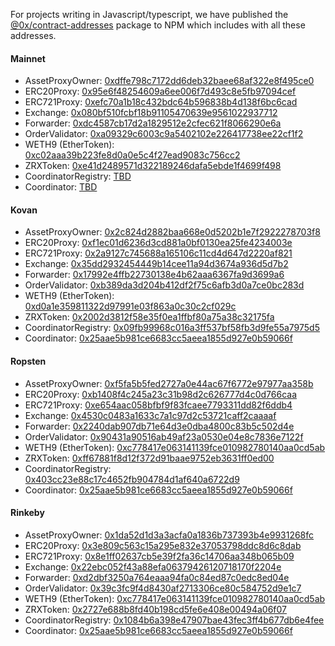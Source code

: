 For projects writing in Javascript/typescript, we have published the [@0x/contract-addresses](https://www.npmjs.com/package/@0x/contract-addresses) package to NPM which includes with all these addresses.

#### Mainnet

-   AssetProxyOwner: [0xdffe798c7172dd6deb32baee68af322e8f495ce0](https://etherscan.io/address/0xdffe798c7172dd6deb32baee68af322e8f495ce0)
-   ERC20Proxy: [0x95e6f48254609a6ee006f7d493c8e5fb97094cef](https://etherscan.io/address/0x95e6f48254609a6ee006f7d493c8e5fb97094cef)
-   ERC721Proxy: [0xefc70a1b18c432bdc64b596838b4d138f6bc6cad](https://etherscan.io/address/0xefc70a1b18c432bdc64b596838b4d138f6bc6cad)
-   Exchange: [0x080bf510fcbf18b91105470639e9561022937712](https://etherscan.io/address/0x080bf510fcbf18b91105470639e9561022937712)
-   Forwarder: [0xdc4587cb17d2a1829512e2cfec621f8066290e6a](https://etherscan.io/address/0xdc4587cb17d2a1829512e2cfec621f8066290e6a)
-   OrderValidator: [0xa09329c6003c9a5402102e226417738ee22cf1f2](https://etherscan.io/address/0xa09329c6003c9a5402102e226417738ee22cf1f2)
-   WETH9 (EtherToken): [0xc02aaa39b223fe8d0a0e5c4f27ead9083c756cc2](https://etherscan.io/address/0xc02aaa39b223fe8d0a0e5c4f27ead9083c756cc2)
-   ZRXToken: [0xe41d2489571d322189246dafa5ebde1f4699f498](https://etherscan.io/address/0xE41d2489571d322189246DaFA5ebDe1F4699F498)
-   CoordinatorRegistry: [TBD](https://etherscan.io/address/)
-   Coordinator: [TBD](https://etherscan.io/address/)

#### Kovan

-   AssetProxyOwner: [0x2c824d2882baa668e0d5202b1e7f2922278703f8](https://kovan.etherscan.io/address/0x2c824d2882baa668e0d5202b1e7f2922278703f8)
-   ERC20Proxy: [0xf1ec01d6236d3cd881a0bf0130ea25fe4234003e](https://kovan.etherscan.io/address/0xf1ec01d6236d3cd881a0bf0130ea25fe4234003e)
-   ERC721Proxy: [0x2a9127c745688a165106c11cd4d647d2220af821](https://kovan.etherscan.io/address/0x2a9127c745688a165106c11cd4d647d2220af821)
-   Exchange: [0x35dd2932454449b14cee11a94d3674a936d5d7b2](https://kovan.etherscan.io/address/0x35dd2932454449b14cee11a94d3674a936d5d7b2)
-   Forwarder: [0x17992e4ffb22730138e4b62aaa6367fa9d3699a6](https://kovan.etherscan.io/address/0x17992e4ffb22730138e4b62aaa6367fa9d3699a6)
-   OrderValidator: [0xb389da3d204b412df2f75c6afb3d0a7ce0bc283d](https://kovan.etherscan.io/address/0xb389da3d204b412df2f75c6afb3d0a7ce0bc283d)
-   WETH9 (EtherToken): [0xd0a1e359811322d97991e03f863a0c30c2cf029c](https://kovan.etherscan.io/address/0xd0a1e359811322d97991e03f863a0c30c2cf029c)
-   ZRXToken: [0x2002d3812f58e35f0ea1ffbf80a75a38c32175fa](https://kovan.etherscan.io/address/0x2002d3812f58e35f0ea1ffbf80a75a38c32175fa)
-   CoordinatorRegistry: [0x09fb99968c016a3ff537bf58fb3d9fe55a7975d5](https://kovan.etherscan.io/address/0x09fb99968c016a3ff537bf58fb3d9fe55a7975d5)
-   Coordinator: [0x25aae5b981ce6683cc5aeea1855d927e0b59066f](https://kovan.etherscan.io/address/0x25aae5b981ce6683cc5aeea1855d927e0b59066f)

#### Ropsten

-   AssetProxyOwner: [0xf5fa5b5fed2727a0e44ac67f6772e97977aa358b](https://ropsten.etherscan.io/address/0xf5fa5b5fed2727a0e44ac67f6772e97977aa358b)
-   ERC20Proxy: [0xb1408f4c245a23c31b98d2c626777d4c0d766caa](https://ropsten.etherscan.io/address/0xb1408f4c245a23c31b98d2c626777d4c0d766caa)
-   ERC721Proxy: [0xe654aac058bfbf9f83fcaee7793311dd82f6ddb4](https://ropsten.etherscan.io/address/0xe654aac058bfbf9f83fcaee7793311dd82f6ddb4)
-   Exchange: [0x4530c0483a1633c7a1c97d2c53721caff2caaaaf](https://ropsten.etherscan.io/address/0x4530c0483a1633c7a1c97d2c53721caff2caaaaf)
-   Forwarder: [0x2240dab907db71e64d3e0dba4800c83b5c502d4e](https://ropsten.etherscan.io/address/0x2240dab907db71e64d3e0dba4800c83b5c502d4e)
-   OrderValidator: [0x90431a90516ab49af23a0530e04e8c7836e7122f](https://ropsten.etherscan.io/address/0x90431a90516ab49af23a0530e04e8c7836e7122f)
-   WETH9 (EtherToken): [0xc778417e063141139fce010982780140aa0cd5ab](https://ropsten.etherscan.io/address/0xc778417e063141139fce010982780140aa0cd5ab)
-   ZRXToken: [0xff67881f8d12f372d91baae9752eb3631ff0ed00](https://ropsten.etherscan.io/address/0xff67881f8d12f372d91baae9752eb3631ff0ed00)
-   CoordinatorRegistry: [0x403cc23e88c17c4652fb904784d1af640a6722d9](https://ropsten.etherscan.io/address/0x403cc23e88c17c4652fb904784d1af640a6722d9)
-   Coordinator: [0x25aae5b981ce6683cc5aeea1855d927e0b59066f](https://ropsten.etherscan.io/address/0x25aae5b981ce6683cc5aeea1855d927e0b59066f)

#### Rinkeby

-   AssetProxyOwner: [0x1da52d1d3a3acfa0a1836b737393b4e9931268fc](https://rinkeby.etherscan.io/address/0x1da52d1d3a3acfa0a1836b737393b4e9931268fc)
-   ERC20Proxy: [0x3e809c563c15a295e832e37053798ddc8d6c8dab](https://rinkeby.etherscan.io/address/0x3e809c563c15a295e832e37053798ddc8d6c8dab)
-   ERC721Proxy: [0x8e1ff02637cb5e39f2fa36c14706aa348b065b09](https://rinkeby.etherscan.io/address/0x8e1ff02637cb5e39f2fa36c14706aa348b065b09)
-   Exchange: [0x22ebc052f43a88efa06379426120718170f2204e](https://rinkeby.etherscan.io/address/0x22ebc052f43a88efa06379426120718170f2204e)
-   Forwarder: [0xd2dbf3250a764eaaa94fa0c84ed87c0edc8ed04e](https://rinkeby.etherscan.io/address/0xd2dbf3250a764eaaa94fa0c84ed87c0edc8ed04e)
-   OrderValidator: [0x39c3fc9f4d8430af2713306ce80c584752d9e1c7](https://rinkeby.etherscan.io/address/0x39c3fc9f4d8430af2713306ce80c584752d9e1c7)
-   WETH9 (EtherToken): [0xc778417e063141139fce010982780140aa0cd5ab](https://rinkeby.etherscan.io/address/0xc778417e063141139fce010982780140aa0cd5ab)
-   ZRXToken: [0x2727e688b8fd40b198cd5fe6e408e00494a06f07](https://rinkeby.etherscan.io/address/0x2727e688b8fd40b198cd5fe6e408e00494a06f07)
-   CoordinatorRegistry: [0x1084b6a398e47907bae43fec3ff4b677db6e4fee](https://rinkeby.etherscan.io/address/0x1084b6a398e47907bae43fec3ff4b677db6e4fee)
-   Coordinator: [0x25aae5b981ce6683cc5aeea1855d927e0b59066f](https://rinkeby.etherscan.io/address/0x25aae5b981ce6683cc5aeea1855d927e0b59066f)
